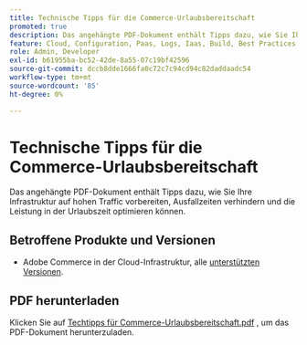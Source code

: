 ```yaml
---
title: Technische Tipps für die Commerce-Urlaubsbereitschaft
promoted: true
description: Das angehängte PDF-Dokument enthält Tipps dazu, wie Sie Ihre Infrastruktur auf hohen Traffic vorbereiten, Ausfallzeiten verhindern und die Leistung in der Urlaubszeit optimieren können.
feature: Cloud, Configuration, Paas, Logs, Iaas, Build, Best Practices
role: Admin, Developer
exl-id: b61955ba-bc52-42de-8a55-07c19bf42596
source-git-commit: dccb8dde1666fa0c72c7c94cd94c82daddaadc54
workflow-type: tm+mt
source-wordcount: '85'
ht-degree: 0%

---
```


# Technische Tipps für die Commerce-Urlaubsbereitschaft

Das angehängte PDF-Dokument enthält Tipps dazu, wie Sie Ihre Infrastruktur auf hohen Traffic vorbereiten, Ausfallzeiten verhindern und die Leistung in der Urlaubszeit optimieren können.

## Betroffene Produkte und Versionen

* Adobe Commerce in der Cloud-Infrastruktur, alle [unterstützten Versionen](https://www.adobe.com/content/dam/cc/en/legal/terms/enterprise/pdfs/Adobe-Commerce-Software-Lifecycle-Policy.pdf).

## PDF herunterladen

Klicken Sie auf [Techtipps für Commerce-Urlaubsbereitschaft.pdf](assets/tech-tips-for-commerce-holiday-readiness.pdf) , um das PDF-Dokument herunterzuladen.
